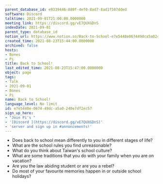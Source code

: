 ```yaml
---
parent_database_id: e9339446-880f-4ef0-8ad7-8ad1f507dded
software: Discord
talktime: 2021-09-01T21:00:00.0000000
meeting_link: https://discord.gg/vE7QUXGDnS
indexDate: 2021-09-01
parent_type: database_id
notion_url: https://www.notion.so/Back-to-School-e7e5448e067449dca5a0240e7df2ec57
created_time: 2021-08-23T15:44:00.0000000
archived: false
hosts:
- Bones
- Pi
title: Back to School!
last_edited_time: 2021-08-23T15:47:00.0000000
object: page
tags:
- Talk
- 2021-09-01
- Bones
- Pi
name: Back to School!
language_level: No limit
id: e7e5448e-0674-49dc-a5a0-240e7df2ec57
sign_up_here:
- "Join Pi's "
- '[Discord ](https://discord.gg/vE7QUXGDnS)'
- 'server and sign up in #annoncements!'
---
```


   - Does back to school mean differently to you in different stages of life?
   - What are the school rules you find unreasonable?
   - What do you think about Taiwan's school culture?
   - What are some traditions that you do with your family when you are on vacation?
   - Are you the law abiding student or are you a rebel?
   - Do most of your favourite memories happen in or outside school holidays?








